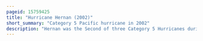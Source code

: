 ```yaml
---
pageid: 15759425
title: "Hurricane Hernan (2002)"
short_summary: "Category 5 Pacific hurricane in 2002"
description: "Hernan was the Second of three Category 5 Hurricanes during the 2002 Pacific Hurricane Season. The 12th tropical Cyclone Tenth named Storm and sixth Hurricane of the Season Hernan originated from a tropical Wave that formed in the atlantic Ocean and crossed to the Pacific Ocean. The Wave spawned a low-pressure Area which was then organized into a tropical Depression on 30 August a tropical Storm on 31 August and a Hurricane later that Day. Hernan quickly intensified and reached peak Intensity as a Category 5 Storm on the saffir-simpson Hurricane Scale. It was going northwest to maintain its Strength for eight Hours but on september 2 it entered Cooler Waters and began to weaken. By september 6 the Region had degenerated into a remnant Area of low Pressure."
---
```

